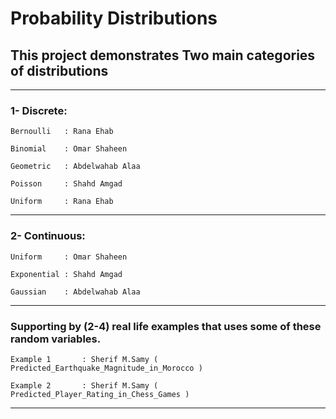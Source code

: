 # Probability Distributions
## This project demonstrates Two main categories of distributions

------------------------------------------------------------------------------------
### 1- Discrete: 
	
	Bernoulli	: Rana Ehab
				
	Binomial 	: Omar Shaheen
				
	Geometric	: Abdelwahab Alaa
				
	Poisson  	: Shahd Amgad
				
	Uniform	 	: Rana Ehab	

------------------------------------------------------------------------------------
### 2- Continuous:
	
	Uniform    	: Omar Shaheen
	
	Exponential	: Shahd Amgad
	
	Gaussian   	: Abdelwahab Alaa

 ------------------------------------------------------------------------------------
### Supporting by (2-4) real life examples that uses some of these random variables.
				
	Example 1    	: Sherif M.Samy ( Predicted_Earthquake_Magnitude_in_Morocco )
 
	Example 2    	: Sherif M.Samy ( Predicted_Player_Rating_in_Chess_Games )
 
------------------------------------------------------------------------------------
